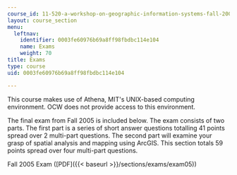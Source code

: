 ```yaml
---
course_id: 11-520-a-workshop-on-geographic-information-systems-fall-2005
layout: course_section
menu:
  leftnav:
    identifier: 0003fe60976b69a8ff98fbdbc114e104
    name: Exams
    weight: 70
title: Exams
type: course
uid: 0003fe60976b69a8ff98fbdbc114e104

---
```


This course makes use of Athena, MIT's UNIX-based computing environment. OCW does not provide access to this environment.

The final exam from Fall 2005 is included below. The exam consists of two parts. The first part is a series of short answer questions totalling 41 points spread over 2 multi-part questions. The second part will examine your grasp of spatial analysis and mapping using ArcGIS. This section totals 59 points spread over four multi-part questions.

Fall 2005 Exam ([PDF]({{< baseurl >}}/sections/exams/exam05))